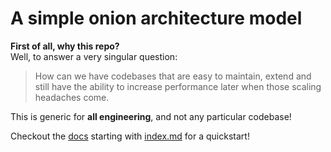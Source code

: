 # A simple onion architecture model

**First of all, why this repo?**   
Well, to answer a very singular question: 
> How can we have codebases that are easy to maintain, extend and still have the ability to increase performance later when those scaling headaches come.

This is generic for **all engineering**, and not any particular codebase!

Checkout the [docs](./docs) starting with [index.md](./docs/index.md) for  a quickstart!

